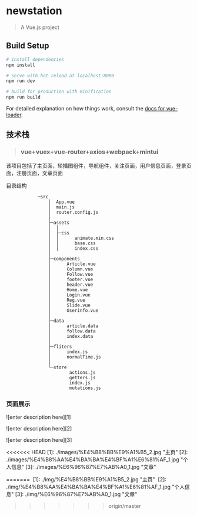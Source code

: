 # newstation

> A Vue.js project

## Build Setup

``` bash
# install dependencies
npm install

# serve with hot reload at localhost:8080
npm run dev

# build for production with minification
npm run build
```

For detailed explanation on how things work, consult the [docs for vue-loader](http://vuejs.github.io/vue-loader).

## 技术栈

> ### vue+vuex+vue-router+axios+webpack+mintui

该项目包括了主页面，轮播图组件，导航组件，关注页面，用户信息页面，登录页面，注册页面，文章页面

目录结构

				─src
					│  App.vue
					│  main.js
					│  router.config.js
					│  
					├─assets
					│  │  
					│  ├─css
					│  │      animate.min.css
					│  │      base.css
					│  │      index.css
					│          
					├─components
					│      Article.vue					
					│      Column.vue							
					│      Follow.vue
					│      footer.vue
					│      header.vue
					│      Home.vue
					│      Login.vue
					│      Reg.vue
					│      Slide.vue
					│      Userinfo.vue
					│      
					├─data
					│      article.data
					│      follow.data
					│      index.data
					│      
					├─fliters
					│      index.js
					│      normalTime.js
					│      
					└─store
							actions.js
							getters.js
							index.js
							mutations.js
      
	  
### 页面展示

![enter description here][1]


  ![enter description here][2]


![enter description here][3]


<<<<<<< HEAD
  [1]: ./images/%E4%B8%BB%E9%A1%B5_2.jpg "主页"
  [2]: ./images/%E4%B8%AA%E4%BA%BA%E4%BF%A1%E6%81%AF_1.jpg "个人信息"
  [3]: ./images/%E6%96%87%E7%AB%A0_1.jpg "文章"
  
=======
  [1]: ./img/%E4%B8%BB%E9%A1%B5_2.jpg "主页"
  [2]: ./img/%E4%B8%AA%E4%BA%BA%E4%BF%A1%E6%81%AF_1.jpg "个人信息"
  [3]: ./img/%E6%96%87%E7%AB%A0_1.jpg "文章"
>>>>>>> origin/master
